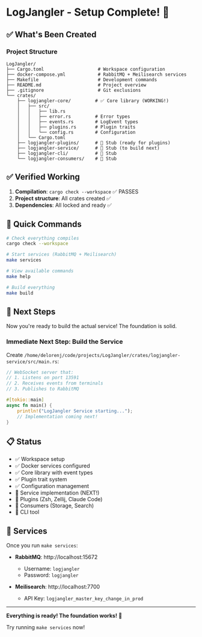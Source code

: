 # LogJangler - Setup Complete! 🎉

## ✅ What's Been Created

### Project Structure
```
LogJangler/
├── Cargo.toml                    # Workspace configuration
├── docker-compose.yml            # RabbitMQ + Meilisearch services
├── Makefile                      # Development commands
├── README.md                     # Project overview
├── .gitignore                    # Git exclusions
└── crates/
    ├── logjangler-core/         # ✅ Core library (WORKING!)
    │   ├── src/
    │   │   ├── lib.rs
    │   │   ├── error.rs         # Error types
    │   │   ├── events.rs        # LogEvent types
    │   │   ├── plugins.rs       # Plugin traits
    │   │   └── config.rs        # Configuration
    │   └── Cargo.toml
    ├── logjangler-plugins/      # 🚧 Stub (ready for plugins)
    ├── logjangler-service/      # 🚧 Stub (to build next)
    ├── logjangler-cli/          # 🚧 Stub
    └── logjangler-consumers/    # 🚧 Stub
```

## ✅ Verified Working

1. **Compilation**: `cargo check --workspace` ✅ PASSES
2. **Project structure**: All crates created ✅
3. **Dependencies**: All locked and ready ✅

## 🚀 Quick Commands

```bash
# Check everything compiles
cargo check --workspace

# Start services (RabbitMQ + Meilisearch)
make services

# View available commands
make help

# Build everything
make build
```

## 🎯 Next Steps

Now you're ready to build the actual service! The foundation is solid.

### Immediate Next Step: Build the Service

Create `/home/delorenj/code/projects/LogJangler/crates/logjangler-service/src/main.rs`:

```rust
// WebSocket server that:
// 1. Listens on port 13591
// 2. Receives events from terminals
// 3. Publishes to RabbitMQ

#[tokio::main]
async fn main() {
    println!("LogJangler Service starting...");
    // Implementation coming next!
}
```

## 📋 Status

- ✅ Workspace setup
- ✅ Docker services configured  
- ✅ Core library with event types
- ✅ Plugin trait system
- ✅ Configuration management
- 🚧 Service implementation (NEXT!)
- 🚧 Plugins (Zsh, Zellij, Claude Code)
- 🚧 Consumers (Storage, Search)
- 🚧 CLI tool

## 🐳 Services

Once you run `make services`:

- **RabbitMQ**: http://localhost:15672
  - Username: `logjangler`
  - Password: `logjangler`

- **Meilisearch**: http://localhost:7700
  - API Key: `logjangler_master_key_change_in_prod`

---

**Everything is ready! The foundation works!** 🎉

Try running `make services` now!
